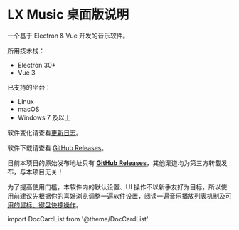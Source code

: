 # LX Music 桌面版说明

一个基于 Electron & Vue 开发的音乐软件。

所用技术栈：

- Electron 30+
- Vue 3

已支持的平台：

- Linux
- macOS
- Windows 7 及以上

软件变化请查看[更新日志](https://github.com/lyswhut/lx-music-desktop/blob/master/CHANGELOG.md)。

软件下载请查看 [GitHub Releases](https://github.com/lyswhut/lx-music-desktop/releases)。

目前本项目的原始发布地址只有 [**GitHub Releases**](https://github.com/lyswhut/lx-music-desktop/releases)，其他渠道均为第三方转载发布，与本项目无关！

为了提高使用门槛，本软件内的默认设置、UI 操作不以新手友好为目标，所以使用前建议先根据你的喜好浏览调整一遍软件设置，阅读一遍[音乐播放列表机制](/desktop/faq/playlist)及[可用的鼠标、键盘快捷操作](/desktop/faq/hotkey)。

import DocCardList from '@theme/DocCardList'

<DocCardList />
